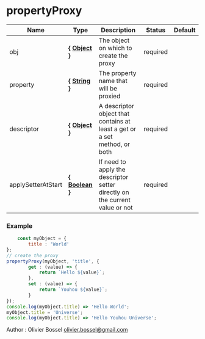 # propertyProxy




Name  |  Type  |  Description  |  Status  |  Default
------------  |  ------------  |  ------------  |  ------------  |  ------------
obj  |  **{ [Object](https://developer.mozilla.org/fr/docs/Web/JavaScript/Reference/Objets_globaux/Object) }**  |  The object on which to create the proxy  |  required  |
property  |  **{ [String](https://developer.mozilla.org/fr/docs/Web/JavaScript/Reference/Objets_globaux/String) }**  |  The property name that will be proxied  |  required  |
descriptor  |  **{ [Object](https://developer.mozilla.org/fr/docs/Web/JavaScript/Reference/Objets_globaux/Object) }**  |  A descriptor object that contains at least a get or a set method, or both  |  required  |
applySetterAtStart  |  **{ [Boolean](https://developer.mozilla.org/fr/docs/Web/JavaScript/Reference/Objets_globaux/Boolean) }**  |  If need to apply the descriptor setter directly on the current value or not  |  required  |

### Example
```js
	const myObject = {
		title : 'World'
};
// create the proxy
propertyProxy(myObject, 'title', {
		get : (value) => {
			return `Hello ${value}`;
		},
		set : (value) => {
			return `Youhou ${value}`;
		}
});
console.log(myObject.title) => 'Hello World';
myObject.title = 'Universe';
console.log(myObject.title) => 'Hello Youhou Universe';
```
Author : Olivier Bossel <olivier.bossel@gmail.com>